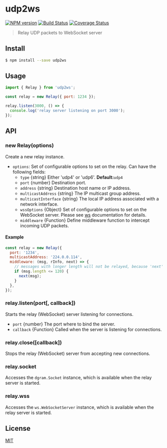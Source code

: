 # udp2ws

[![NPM version][npm-image]][npm-url]
[![Build Status][action-image]][action-url]
[![Coverage Status][codecov-image]][codecov-url]

> Relay UDP packets to WebSocket server

## Install

```sh
$ npm install --save udp2ws
```

## Usage

```js
import { Relay } from 'udp2ws';

const relay = new Relay({ port: 1234 });

relay.listen(3000, () => {
  console.log('relay server listening on port 3000');
});
```

## API

### new Relay(options)

Create a new relay instance.

- `options`: Set of configurable options to set on the relay. Can have the following fields:
  - `type` {string} Either 'udp4' or 'udp6'. **Default:**`udp4`
  - `port` {number} Destination port.
  - `address` {string} Destination host name or IP address.
  - `multicastAddress` {string} The IP multicast group address.
  - `multicastInterface` {string} The local IP address associated with a network interface.
  - `wssOptions` {Object} Set of configurable options to set on the WebSocket server. Please see [ws](https://github.com/websockets/ws/blob/master/doc/ws.md#class-websocketserver) documentation for details.
  - `middleware` {Function} Define middleware function to intercept incoming UDP packets.

#### Example

```js
const relay = new Relay({
  port: '1234',
  multicastAddress: '224.0.0.114',
  middleware: (msg, rInfo, next) => {
    // messages with longer length will not be relayed, because 'next' will not be invoked.
    if (msg.length <= 120) {
      next(msg);
    }
  },
});
```

### relay.listen(port[, callback])

Starts the relay (WebSocket) server listening for connections.

- `port` {number} The port where to bind the server.
- `callback` {Function} Called when the server is listening for connections.

### relay.close([callback])

Stops the relay (WebSocket) server from accepting new connections.

### relay.socket

Accesses the `dgram.Socket` instance, which is available when the relay server is started.

### relay.wss

Accesses the `ws.WebSocketServer` instance, which is available when the relay server is started.

## License

[MIT](LICENSE)

[npm-image]: https://img.shields.io/npm/v/udp2ws.svg
[npm-url]: https://npmjs.com/package/udp2ws
[action-image]: https://img.shields.io/github/workflow/status/chunkai1312/udp2ws/Node.js%20CI
[action-url]: https://github.com/chunkai1312/udp2ws/actions/workflows/node.js.yml
[codecov-image]: https://img.shields.io/codecov/c/github/chunkai1312/udp2ws.svg
[codecov-url]: https://codecov.io/gh/chunkai1312/udp2ws
